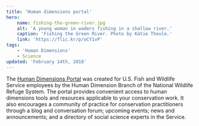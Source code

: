 ```yaml
---
title: 'Human dimensions portal'
hero:
    name: fishing-the-green-river.jpg
    alt: 'A young woman in waders fishing in a shallow river.'
    caption: 'Fishing the Green River. Photo by Katie Theule.'
    link: 'https://flic.kr/p/oCY1vP'
tags:
    - 'Human Dimensions'
    - Science
updated: 'February 14th, 2018'
---
```


The [Human Dimensions Portal](https://my.usgs.gov/hd/team/usfws) was created for U.S. Fish and Wildlife Service employees by the Human Dimension Branch of the National Wildlife Refuge System. The portal provides convenient access to human dimensions tools and resources applicable to your conservation work. It also encourages a community of practice for conservation practitioners through a blog and conversation forum; upcoming events; news and announcements; and a directory of social science experts in the Service.

